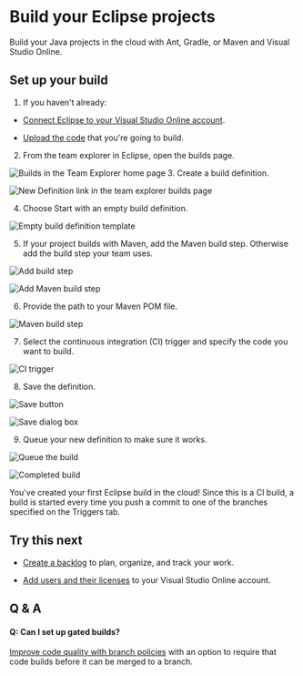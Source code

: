 <properties
	pageTitle="Build your Eclipse projects"
  description="Build your Eclipse projects"
  services="visual-studio-online"
  documentationCenter = ""
  authors="terryaustin"
  manager="terryaustin"
  editor="terryaustin" /> 


# Build your Eclipse projects





Build your Java projects in the cloud with Ant, Gradle, or Maven and Visual Studio Online.





## Set up your build



1. If you haven't already:





 - [Connect Eclipse to your Visual Studio Online account](../setup/connect-to-visual-studio-online.md).

 - [Upload the code](../code/share-your-code-in-git-eclipse.md) that you're going to build.

2. From the team explorer in Eclipse, open the builds page.







![Builds in the Team Explorer home page](./media/build-your-app-eclipse/team-explorer-home.png)
3. Create a build definition.







![New Definition link in the team explorer builds page](./media/build-your-app-eclipse/new-build-definition.png)

4. Choose Start with an empty build definition.







![Empty build definition template](./media/build-your-app-eclipse/start-with-an-empty-build-definition.png)

5. If your project builds with Maven, add the Maven build step. Otherwise add the build step your team uses.







![Add build step](./media/build-your-app-eclipse/add-build-step.png)







![Add Maven build step](./media/build-your-app-eclipse/add-build-step-maven.png)

6. Provide the path to your Maven POM file.







![Maven build step](./media/build-your-app-eclipse/maven-build-step.png)

7. Select the continuous integration (CI) trigger and specify the code you want to build.







![CI trigger](./media/build-your-app-eclipse/build-trigger-ci-master-batch.png)

8. Save the definition.







![Save button](./media/build-your-app-eclipse/build-definition-save-button.png)







![Save dialog box](./media/build-your-app-eclipse/build-definition-save-dialog-box.png)

9. Queue your new definition to make sure it works.







![Queue the build](./media/build-your-app-eclipse/queue-build-dialog-box-with-hosted.png)







![Completed build](./media/build-your-app-eclipse/eclipse-build-completed.png)





You've created your first Eclipse build in the cloud! Since this is a CI build, a build is started every time you push a commit to one of the branches specified on the Triggers tab.





## Try this next



- [Create a backlog](../work/create-your-backlog-vs.md) to plan, organize, and track your work.

- [Add users and their licenses](../setup/assign-licenses-to-users-vs.md) to your Visual Studio Online account.



## Q &amp; A



#### Q: Can I set up gated builds?





[Improve code quality with branch policies](https://msdn.microsoft.com/Library/vs/alm/Code/git/branch-policies) with an option to require that code builds before it can be merged to a branch.

